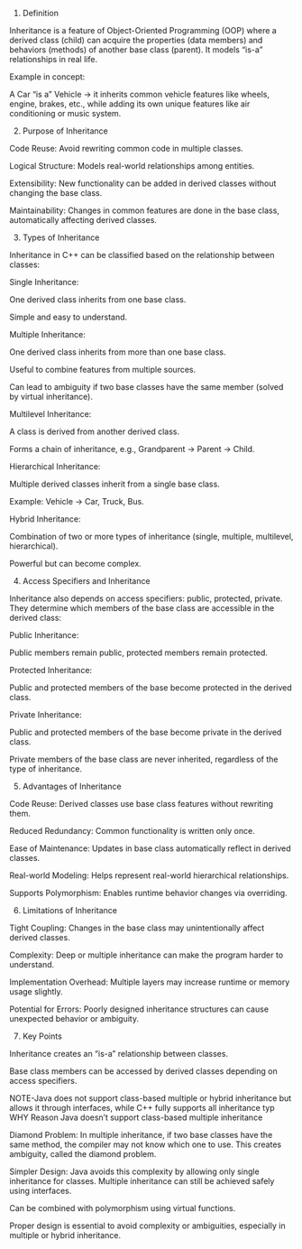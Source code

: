 1. Definition

Inheritance is a feature of Object-Oriented Programming (OOP) where a derived class (child) can acquire the properties (data members) and behaviors (methods) of another base class (parent).
It models “is-a” relationships in real life.

Example in concept:

A Car “is a” Vehicle → it inherits common vehicle features like wheels, engine, brakes, etc., while adding its own unique features like air conditioning or music system.

2. Purpose of Inheritance

Code Reuse: Avoid rewriting common code in multiple classes.

Logical Structure: Models real-world relationships among entities.

Extensibility: New functionality can be added in derived classes without changing the base class.

Maintainability: Changes in common features are done in the base class, automatically affecting derived classes.

3. Types of Inheritance

Inheritance in C++ can be classified based on the relationship between classes:

Single Inheritance:

One derived class inherits from one base class.

Simple and easy to understand.

Multiple Inheritance:

One derived class inherits from more than one base class.

Useful to combine features from multiple sources.

Can lead to ambiguity if two base classes have the same member (solved by virtual inheritance).

Multilevel Inheritance:

A class is derived from another derived class.

Forms a chain of inheritance, e.g., Grandparent → Parent → Child.

Hierarchical Inheritance:

Multiple derived classes inherit from a single base class.

Example: Vehicle → Car, Truck, Bus.

Hybrid Inheritance:

Combination of two or more types of inheritance (single, multiple, multilevel, hierarchical).

Powerful but can become complex.

4. Access Specifiers and Inheritance

Inheritance also depends on access specifiers: public, protected, private. They determine which members of the base class are accessible in the derived class:

Public Inheritance:

Public members remain public, protected members remain protected.

Protected Inheritance:

Public and protected members of the base become protected in the derived class.

Private Inheritance:

Public and protected members of the base become private in the derived class.

Private members of the base class are never inherited, regardless of the type of inheritance.

5. Advantages of Inheritance

Code Reuse: Derived classes use base class features without rewriting them.

Reduced Redundancy: Common functionality is written only once.

Ease of Maintenance: Updates in base class automatically reflect in derived classes.

Real-world Modeling: Helps represent real-world hierarchical relationships.

Supports Polymorphism: Enables runtime behavior changes via overriding.

6. Limitations of Inheritance

Tight Coupling: Changes in the base class may unintentionally affect derived classes.

Complexity: Deep or multiple inheritance can make the program harder to understand.

Implementation Overhead: Multiple layers may increase runtime or memory usage slightly.

Potential for Errors: Poorly designed inheritance structures can cause unexpected behavior or ambiguity.

7. Key Points

Inheritance creates an “is-a” relationship between classes.

Base class members can be accessed by derived classes depending on access specifiers.



NOTE-Java does not support class-based multiple or hybrid inheritance but allows it through interfaces, while C++ fully supports all inheritance typ
WHY Reason Java doesn’t support class-based multiple inheritance

Diamond Problem:
In multiple inheritance, if two base classes have the same method, the compiler may not know which one to use.
This creates ambiguity, called the diamond problem.

Simpler Design:
Java avoids this complexity by allowing only single inheritance for classes.
Multiple inheritance can still be achieved safely using interfaces.

Can be combined with polymorphism using virtual functions.

Proper design is essential to avoid complexity or ambiguities, especially in multiple or hybrid inheritance.
